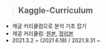 > ## Kaggle-Curriculum

- 캐글 커리큘럼으로 분석 기초 잡기
- 캐글 커리큘럼: [원본](https://kaggle-kr.tistory.com/32), [정리본](https://goodday-lab.tistory.com/4)
- 2021.3.2 ~ (2021.6.18) / 2021.9.31 ~
